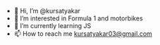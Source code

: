 - 👋 Hi, I’m @kursatyakar
- 👀 I’m interested in Formula 1 and motorbikes
- 🌱 I’m currently learning JS
- 📫 How to reach me kursatyakar03@gmail.com

<!---
kursatyakar/kursatyakar is a ✨ special ✨ repository because its `README.md` (this file) appears on your GitHub profile.
You can click the Preview link to take a look at your changes.
--->
